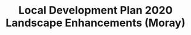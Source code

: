 ---
schema: default
title: Local Development Plan 2020 Landscape Enhancements (Moray)
organization: Moray Council
notes: >-
    Local Development Plan 2020 Landscape Enhancements (Moray)
resources:
  - name: Local Development Plan 2020 Landscape Enhancements (Moray) FEATURE LAYER
  - url: >-
      
  - format: FEATURE LAYER
license: 
category:

  - Planning
  - INSPIRE
maintainer: Moray Council
maintainer_email: someone@example.com
---